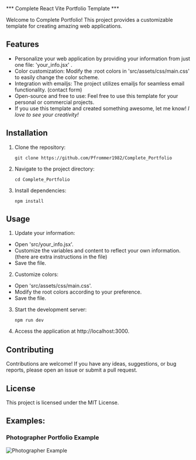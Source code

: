   *** Complete React Vite Portfolio Template ***

Welcome to Complete Portfolio! This project provides a customizable template for creating amazing web applications.

## Features

- Personalize your web application by providing your information from just one file: 'your_info.jsx' .
- Color customization: Modify the :root colors in 'src/assets/css/main.css' to easily change the color scheme.
- Integration with emailjs: The project utilizes emailjs for seamless email functionality. (contact form)
- Open-source and free to use: Feel free to use this template for your personal or commercial projects.
- If you use this template and created something awesome, let me know! *I love to see your creativity!*

## Installation

1. Clone the repository:

   ```shell
   git clone https://github.com/Pfrommer1982/Complete_Portfolio 

2. Navigate to the project directory:

   ```shell
   cd Complete_Portfolio

3. Install dependencies:

   ```shell
   npm install 

## Usage

1. Update your information:

- Open 'src/your_info.jsx'.
- Customize the variables and content to reflect your own information. (there are extra instructions in the file)
- Save the file.

2. Customize colors:

- Open 'src/assets/css/main.css'.
- Modify the root colors according to your preference.
- Save the file.

3. Start the development server:
   ```shell
   npm run dev

4. Access the application at http://localhost:3000.

## Contributing
Contributions are welcome! If you have any ideas, suggestions, or bug reports, please open an issue or submit a pull request.

## License
This project is licensed under the MIT License.


## Examples:
### Photographer Portfolio Example
![Photographer Example](https://github.com/Pfrommer1982/Complete_Portfolio/assets/90003610/3d21a27c-472d-4b3a-9a48-1a748b209c26)







